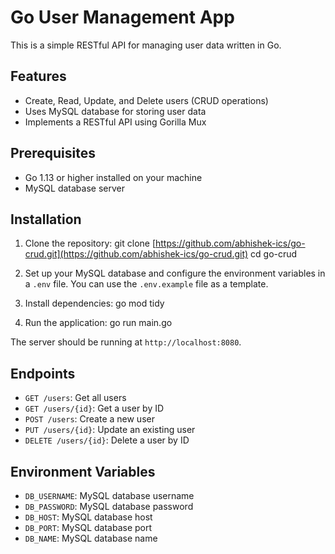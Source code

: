 # Go User Management App

This is a simple RESTful API for managing user data written in Go.

## Features

- Create, Read, Update, and Delete users (CRUD operations)
- Uses MySQL database for storing user data
- Implements a RESTful API using Gorilla Mux

## Prerequisites

- Go 1.13 or higher installed on your machine
- MySQL database server

## Installation

1. Clone the repository:
git clone [https://github.com/abhishek-ics/go-crud.git](https://github.com/abhishek-ics/go-crud.git)
cd go-crud

2. Set up your MySQL database and configure the environment variables in a `.env` file. You can use the `.env.example` file as a template.

3. Install dependencies:
go mod tidy


4. Run the application:
go run main.go



The server should be running at `http://localhost:8080`.

## Endpoints

- `GET /users`: Get all users
- `GET /users/{id}`: Get a user by ID
- `POST /users`: Create a new user
- `PUT /users/{id}`: Update an existing user
- `DELETE /users/{id}`: Delete a user by ID

## Environment Variables

- `DB_USERNAME`: MySQL database username
- `DB_PASSWORD`: MySQL database password
- `DB_HOST`: MySQL database host
- `DB_PORT`: MySQL database port
- `DB_NAME`: MySQL database name
